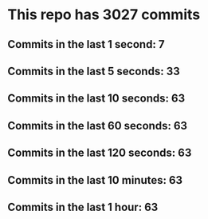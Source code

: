 # This repo has 3027 commits

## Commits in the last 1 second: 7
## Commits in the last 5 seconds: 33
## Commits in the last 10 seconds: 63
## Commits in the last 60 seconds: 63
## Commits in the last 120 seconds: 63
## Commits in the last 10 minutes: 63
## Commits in the last 1 hour: 63
